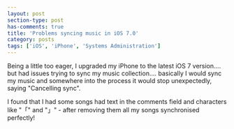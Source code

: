```yaml
---
layout: post
section-type: post
has-comments: true
title: 'Problems syncing music in iOS 7.0'
category: posts
tags: ['iOS', 'iPhone', 'Systems Administration']
---
```


Being a little too eager, I upgraded my iPhone to the latest iOS 7 version.... but had issues trying to sync my music collection.... basically I would sync my music and somewhere into the process it would stop unexpectedly, saying "Cancelling sync".

I found that I had some songs had text in the comments field and characters like "「" and "」" - after removing them all my songs synchronised perfectly!